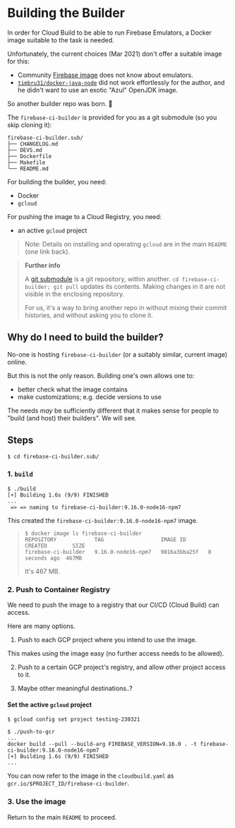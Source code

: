 # Building the Builder

In order for Cloud Build to be able to run Firebase Emulators, a Docker image suitable to the task is needed.

Unfortunately, the current choices (Mar 2021) don't offer a suitable image for this:

- Community [Firebase image](https://github.com/GoogleCloudPlatform/cloud-builders-community/tree/master/firebase) does not know about emulators.
- [`timbru31/docker-java-node`](https://github.com/timbru31/docker-java-node) did not work effortlessly for the author, and he didn't want to use an exotic "Azul" OpenJDK image.

So another builder repo was born. 👶

The `firebase-ci-builder` is provided for you as a git submodule (so you skip cloning it):

```
firebase-ci-builder.sub/
├── CHANGELOG.md
├── DEVS.md
├── Dockerfile
├── Makefile
└── README.md
```

For building the builder, you need:

- Docker
- `gcloud` 

For pushing the image to a Cloud Registry, you need:

- an active `gcloud` project

>Note: Details on installing and operating `gcloud` are in the main `README` (one link back).

<p />

>**Further info**
>
>A [git submodule](https://git-scm.com/book/en/v2/Git-Tools-Submodules) is a git repository, within another. `cd firebase-ci-builder; git pull` updates its contents. Making changes in it are not visible in the enclosing repository.
>
>For us, it's a way to bring another repo in without mixing their commit histories, and without asking you to clone it.


## Why do I need to build the builder?

No-one is hosting `firebase-ci-builder` (or a suitably similar, current image) online.

But this is not the only reason. Building one's own allows one to:

- better check what the image contains
- make customizations; e.g. decide versions to use

The needs *may* be sufficiently different that it makes sense for people to "build (and host) their builders". We will see.


## Steps

```
$ cd firebase-ci-builder.sub/
```

### 1. `build`

```
$ ./build
[+] Building 1.6s (9/9) FINISHED
...
 => => naming to firebase-ci-builder:9.16.0-node16-npm7
```

This created the `firebase-ci-builder:9.16.0-node16-npm7` image.

>```
>$ docker image ls firebase-ci-builder  
>REPOSITORY            TAG                  IMAGE ID       CREATED        SIZE
>firebase-ci-builder   9.16.0-node16-npm7   9016a3bba25f   8 seconds ago  467MB
>```
>
>It's 467 MB.


### 2. Push to Container Registry

We need to push the image to a registry that our CI/CD (Cloud Build) can access.

Here are many options. 

1. Push to each GCP project where you intend to use the image.

  This makes using the image easy (no further access needs to be allowed).

2. Push to a certain GCP project's registry, and allow other project access to it.

3. Maybe other meaningful destinations..?

#### Set the active `gcloud` project

```
$ gcloud config set project testing-230321
```

```
$ ./push-to-gcr
...
docker build --pull --build-arg FIREBASE_VERSION=9.16.0 . -t firebase-ci-builder:9.16.0-node16-npm7
[+] Building 1.6s (9/9) FINISHED                                                                                                                                                                                                                          
...
```

You can now refer to the image in the `cloudbuild.yaml` as `gcr.io/$PROJECT_ID/firebase-ci-builder`.

### 3. Use the image

Return to the main `README` to proceed.
